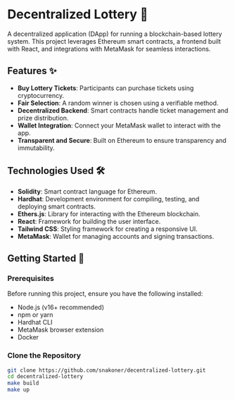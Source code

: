 # Decentralized Lottery 🎲

A decentralized application (DApp) for running a blockchain-based lottery system. This project leverages Ethereum smart contracts, a frontend built with React, and integrations with MetaMask for seamless interactions.

## Features ✨

- **Buy Lottery Tickets**: Participants can purchase tickets using cryptocurrency.
- **Fair Selection**: A random winner is chosen using a verifiable method.
- **Decentralized Backend**: Smart contracts handle ticket management and prize distribution.
- **Wallet Integration**: Connect your MetaMask wallet to interact with the app.
- **Transparent and Secure**: Built on Ethereum to ensure transparency and immutability.

## Technologies Used 🛠

- **Solidity**: Smart contract language for Ethereum.
- **Hardhat**: Development environment for compiling, testing, and deploying smart contracts.
- **Ethers.js**: Library for interacting with the Ethereum blockchain.
- **React**: Framework for building the user interface.
- **Tailwind CSS**: Styling framework for creating a responsive UI.
- **MetaMask**: Wallet for managing accounts and signing transactions.

## Getting Started 🚀

### Prerequisites

Before running this project, ensure you have the following installed:

- Node.js (v16+ recommended)
- npm or yarn
- Hardhat CLI
- MetaMask browser extension
- Docker

### Clone the Repository

```bash
git clone https://github.com/snakoner/decentralized-lottery.git
cd decentralized-lottery
make build
make up
```
